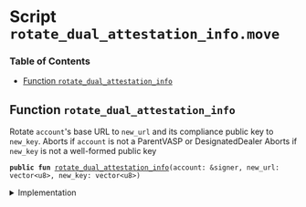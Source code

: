 
<a name="SCRIPT"></a>

# Script `rotate_dual_attestation_info.move`

### Table of Contents

-  [Function `rotate_dual_attestation_info`](#SCRIPT_rotate_dual_attestation_info)



<a name="SCRIPT_rotate_dual_attestation_info"></a>

## Function `rotate_dual_attestation_info`

Rotate
<code>account</code>'s base URL to
<code>new_url</code> and its compliance public key to
<code>new_key</code>.
Aborts if
<code>account</code> is not a ParentVASP or DesignatedDealer
Aborts if
<code>new_key</code> is not a well-formed public key


<pre><code><b>public</b> <b>fun</b> <a href="#SCRIPT_rotate_dual_attestation_info">rotate_dual_attestation_info</a>(account: &signer, new_url: vector&lt;u8&gt;, new_key: vector&lt;u8&gt;)
</code></pre>



<details>
<summary>Implementation</summary>


<pre><code><b>fun</b> <a href="#SCRIPT_rotate_dual_attestation_info">rotate_dual_attestation_info</a>(account: &signer, new_url: vector&lt;u8&gt;, new_key: vector&lt;u8&gt;) {
    <a href="../../modules/doc/DualAttestation.md#0x1_DualAttestation_rotate_base_url">DualAttestation::rotate_base_url</a>(account, new_url);
    <a href="../../modules/doc/DualAttestation.md#0x1_DualAttestation_rotate_compliance_public_key">DualAttestation::rotate_compliance_public_key</a>(account, new_key)
}
</code></pre>



</details>
